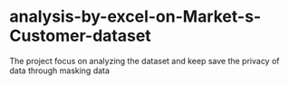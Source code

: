 # analysis-by-excel-on-Market-s-Customer-dataset
The project focus on analyzing the dataset and keep save the privacy of data through masking data
